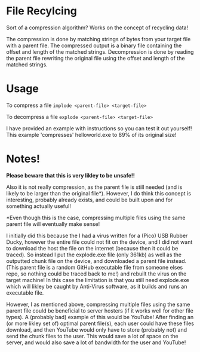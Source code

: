 # File Recylcing
Sort of a compression algorithm? Works on the concept of recycling data!

The compression is done by matching strings of bytes from your target file with a parent file. The compressed output is a binary file containing the offset and length of the matched strings. Decompression is done by reading the parent file rewriting the original file using the offset and length of the matched strings.

# Usage #
To compress a file `implode <parent-file> <target-file>`

To decompress a file `explode <parent-file> <target-file>`

I have provided an example with instructions so you can test it out yourself! This example 'compresses' helloworld.exe to 89% of its original size!

# Notes! #
**Please beware that this is very likley to be unsafe!!**

Also it is not really compression, as the parent file is still needed (and is likely to be larger than the original file*). However, I do think this concept is interesting, probably already exists, and could be built upon and for something actually useful!

*Even though this is the case, compressing multiple files using the same parent file will eventually make sense!

I initially did this because the I had a virus written for a (Pico) USB Rubber Ducky, however the entire file could not fit on the device, and I did not want to download the host the file on the internet (because then it could be traced). So instead I put the explode.exe file (only 361kb) as well as the outputted chunk file on the device, and downloaded a parent file instead. (This parent file is a random GitHub executable file from someone elses repo, so nothing could be traced back to me!) and rebuilt the virus on the target machine! In this case the limitation is that you still need explode.exe which will likley be caught by Anti-Virus software, as it builds and runs an executable file.

However, I as mentioned above, compressing multiple files using the same parent file could be beneficial to server hosters (if it works well for other file types). A (probably bad) example of this would be YouTube! After finding an (or more likley set of) optimal parent file(s), each user could have these files download, and then YouTube would only have to store (probably not) and send the chunk files to the user. This would save a lot of space on the server, and would also save a lot of bandwidth for the user and YouTube!
